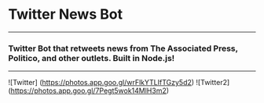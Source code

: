 # Twitter News Bot
***
### Twitter Bot that retweets news from The Associated Press, Politico, and other outlets. Built in Node.js!

***
![Twitter] (https://photos.app.goo.gl/wrFlkYTLIfTGzy5d2)
![Twitter2] (https://photos.app.goo.gl/7Pegt5wok14MlH3m2)
